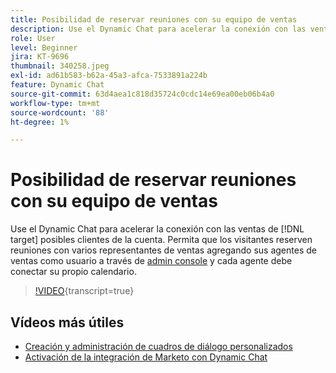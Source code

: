 ```yaml
---
title: Posibilidad de reservar reuniones con su equipo de ventas
description: Use el Dynamic Chat para acelerar la conexión con las ventas de  [!DNL target] posibles clientes de la cuenta.
role: User
level: Beginner
jira: KT-9696
thumbnail: 340258.jpeg
exl-id: ad61b583-b62a-45a3-afca-7533891a224b
feature: Dynamic Chat
source-git-commit: 63d4aea1c818d35724c0cdc14e69ea00eb06b4a0
workflow-type: tm+mt
source-wordcount: '88'
ht-degree: 1%

---
```


# Posibilidad de reservar reuniones con su equipo de ventas

Use el Dynamic Chat para acelerar la conexión con las ventas de [!DNL target] posibles clientes de la cuenta. Permita que los visitantes reserven reuniones con varios representantes de ventas agregando sus agentes de ventas como usuario a través de [admin console](https://adminconsole.adobe.com/) y cada agente debe conectar su propio calendario.

>[!VIDEO](https://video.tv.adobe.com/v/345012/?quality=12&learn=on&captions=spa){transcript=true}

## Vídeos más útiles

* [Creación y administración de cuadros de diálogo personalizados](dialogue-management.md)
* [Activación de la integración de Marketo con Dynamic Chat](marketo-integration.md)
